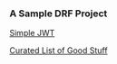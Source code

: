 
### A Sample DRF Project

[Simple JWT](https://github.com/SimpleJWT/django-rest-framework-simplejwt)

[Curated List of Good Stuff](https://www.fullstackpython.com/django-rest-framework-drf.html)
